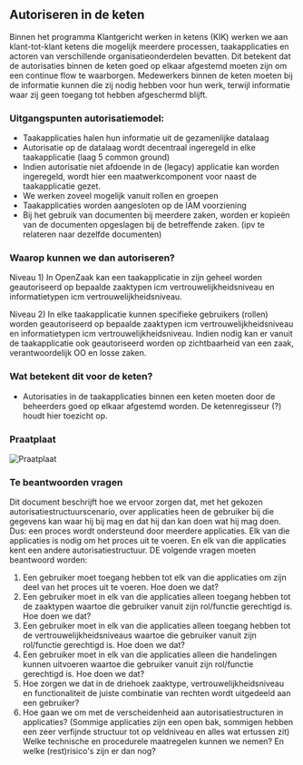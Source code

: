 ## Autoriseren in de keten

Binnen het programma Klantgericht werken in ketens (KIK) werken we aan klant-tot-klant ketens die mogelijk meerdere processen, taakapplicaties en actoren van verschillende organisatieonderdelen bevatten. Dit betekent dat de autorisaties binnen de keten goed op elkaar afgestemd moeten zijn om een continue flow te waarborgen.
Medewerkers binnen de keten moeten bij de informatie kunnen die zij nodig hebben voor hun werk, terwijl informatie waar zij geen toegang tot hebben afgeschermd blijft. 

### Uitgangspunten autorisatiemodel:

- Taakapplicaties halen hun informatie uit de gezamenlijke datalaag
- Autorisatie op de datalaag wordt decentraal ingeregeld in elke taakapplicatie (laag 5 common ground)
- Indien autorisatie niet afdoende in de (legacy) applicatie kan worden ingeregeld, wordt hier een maatwerkcomponent voor naast de taakapplicatie gezet.
- We werken zoveel mogelijk vanuit rollen en groepen
- Taakapplicaties worden aangesloten op de IAM voorziening
- Bij het gebruik van documenten bij meerdere zaken, worden er kopieën van de documenten opgeslagen bij de betreffende zaken. (ipv te relateren naar dezelfde documenten)

### Waarop kunnen we dan autoriseren?

Niveau 1)  In OpenZaak kan een taakapplicatie in zijn geheel worden geautoriseerd op bepaalde zaaktypen icm vertrouwelijkheidsniveau en informatietypen icm vertrouwelijkheidsniveau. 

Niveau 2) In elke taakapplicatie kunnen specifieke gebruikers (rollen) worden geautoriseerd op bepaalde zaaktypen icm vertrouwelijkheidsniveau en informatietypen icm vertrouwelijkheidsniveau. Indien nodig kan er vanuit de taakapplicatie ook geautoriseerd worden op zichtbaarheid van een zaak, verantwoordelijk OO en losse zaken.

### Wat betekent dit voor de keten?
- Autorisaties in de taakapplicaties binnen een keten moeten door de beheerders goed op elkaar afgestemd worden. De ketenregisseur (?) houdt hier toezicht op.

### Praatplaat
![Praatplaat](https://github.com/GemeenteUtrecht/ZGW-Intern/blob/master/architectuur/09062020%20-%20Decentrale%20autorisaties.png)

### Te beantwoorden vragen
Dit document beschrijft hoe we ervoor zorgen dat, met het gekozen autorisatiestructuurscenario, over applicaties heen de gebruiker bij die gegevens kan waar hij bij mag en dat hij dan kan doen wat hij mag doen. Dus: een proces wordt ondersteund door meerdere applicaties. Elk van die applicaties is nodig om het proces uit te voeren. En elk van die applicaties kent een andere autorisatiestructuur. DE volgende vragen moeten beantwoord worden:
1. Een gebruiker moet toegang hebben tot elk van die applicaties om zijn deel van het proces uit te voeren. Hoe doen we dat?
2. Een gebruiker moet in elk van die applicaties alleen toegang hebben tot de zaaktypen waartoe die gebruiker vanuit zijn rol/functie gerechtigd is. Hoe doen we dat?
3. Een gebruiker moet in elk van die applicaties alleen toegang hebben tot de vertrouwelijkheidsniveaus waartoe die gebruiker vanuit zijn rol/functie gerechtigd is. Hoe doen we dat?
4. Een gebruiker moet in elk van die applicaties alleen die handelingen kunnen uitvoeren waartoe die gebruiker vanuit zijn rol/functie gerechtigd is. Hoe doen we dat?
5. Hoe zorgen we dat in de driehoek zaaktype, vertrouwelijkheidsniveau en functionaliteit de juiste combinatie van rechten wordt uitgedeeld aan een gebruiker?
6. Hoe gaan we om met de verscheidenheid aan autorisatiestructuren in applicaties? (Sommige applicaties zijn een open bak, sommigen hebben een zeer verfijnde structuur tot op veldniveau en alles wat ertussen zit) Welke technische en procedurele maatregelen kunnen we nemen? En welke (rest)risico's zijn er dan nog? 

